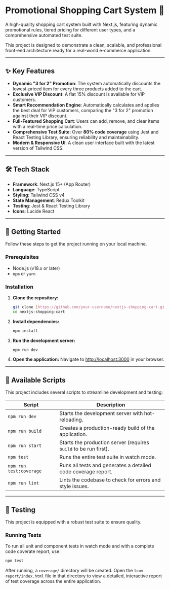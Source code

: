 # Promotional Shopping Cart System 🛒

A high-quality shopping cart system built with Next.js, featuring dynamic promotional rules, tiered pricing for different user types, and a comprehensive automated test suite.

This project is designed to demonstrate a clean, scalable, and professional front-end architecture ready for a real-world e-commerce application.

---

## ✨ Key Features

-   **Dynamic "3 for 2" Promotion**: The system automatically discounts the lowest-priced item for every three products added to the cart.
-   **Exclusive VIP Discount**: A flat 15% discount is available for VIP customers.
-   **Smart Recommendation Engine**: Automatically calculates and applies the best deal for VIP customers, comparing the "3 for 2" promotion against their VIP discount.
-   **Full-Featured Shopping Cart**: Users can add, remove, and clear items with a real-time price calculation.
-   **Comprehensive Test Suite**: Over **80% code coverage** using Jest and React Testing Library, ensuring reliability and maintainability.
-   **Modern & Responsive UI**: A clean user interface built with the latest version of Tailwind CSS.

---

## 🛠️ Tech Stack

-   **Framework**: Next.js 15+ (App Router)
-   **Language**: TypeScript
-   **Styling**: Tailwind CSS v4
-   **State Management**: Redux Toolkit
-   **Testing**: Jest & React Testing Library
-   **Icons**: Lucide React

---

## 🚀 Getting Started

Follow these steps to get the project running on your local machine.

### **Prerequisites**

-   Node.js (v18.x or later)
-   `npm` or `yarn`

### **Installation**

1.  **Clone the repository:**
    ```bash
    git clone [https://github.com/your-username/nextjs-shopping-cart.git](https://github.com/your-username/nextjs-shopping-cart.git)
    cd nextjs-shopping-cart
    ```

2.  **Install dependencies:**
    ```bash
    npm install
    ```

3.  **Run the development server:**
    ```bash
    npm run dev
    ```

4.  **Open the application:**
    Navigate to [http://localhost:3000](http://localhost:3000) in your browser.

---

## 📜 Available Scripts

This project includes several scripts to streamline development and testing:

| Script             | Description                                                              |
| ------------------ | ------------------------------------------------------------------------ |
| `npm run dev`      | Starts the development server with hot-reloading.                        |
| `npm run build`    | Creates a production-ready build of the application.                     |
| `npm run start`    | Starts the production server (requires `build` to be run first).         |
| `npm test`         | Runs the entire test suite in watch mode.                                |
| `npm run test:coverage` | Runs all tests and generates a detailed code coverage report.       |
| `npm run lint`     | Lints the codebase to check for errors and style issues.                 |


---

## 🧪 Testing

This project is equipped with a robust test suite to ensure quality.

### **Running Tests**
To run all unit and component tests in watch mode and with a complete code coverate report, use:
```bash
npm test
```

After running, a `coverage/` directory will be created. Open the `lcov-report/index.html` file in that directory to view a detailed, interactive report of test coverage across the entire application.